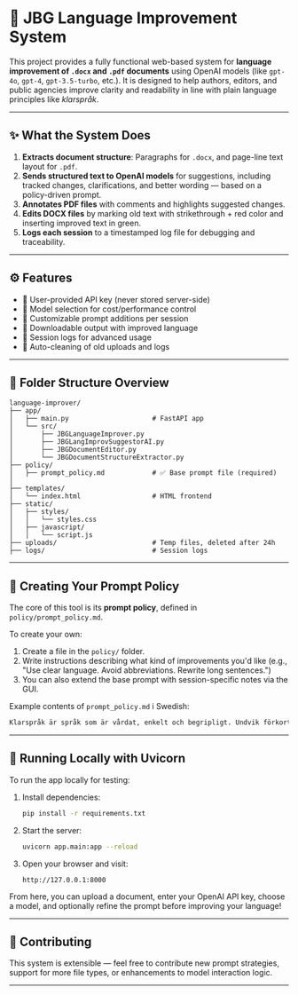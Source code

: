 # 📘 JBG Language Improvement System

This project provides a fully functional web-based system for **language improvement of `.docx` and `.pdf` documents** using OpenAI models (like `gpt-4o`, `gpt-4`, `gpt-3.5-turbo`, etc.). It is designed to help authors, editors, and public agencies improve clarity and readability in line with plain language principles like *klarspråk*.

---

## ✨ What the System Does

1. **Extracts document structure**: Paragraphs for `.docx`, and page-line text layout for `.pdf`.
2. **Sends structured text to OpenAI models** for suggestions, including tracked changes, clarifications, and better wording — based on a policy-driven prompt.
3. **Annotates PDF files** with comments and highlights suggested changes.
4. **Edits DOCX files** by marking old text with strikethrough + red color and inserting improved text in green.
5. **Logs each session** to a timestamped log file for debugging and traceability.

---

## ⚙️ Features

- 🔐 User-provided API key (never stored server-side)
- 🔄 Model selection for cost/performance control
- 📝 Customizable prompt additions per session
- 💾 Downloadable output with improved language
- 🧠 Session logs for advanced usage
- 🧽 Auto-cleaning of old uploads and logs

---

## 📁 Folder Structure Overview

```
language-improver/
├── app/
│   ├── main.py                     # FastAPI app
│   └── src/
│       ├── JBGLanguageImprover.py
│       ├── JBGLangImprovSuggestorAI.py
│       ├── JBGDocumentEditor.py
│       └── JBGDocumentStructureExtractor.py
├── policy/
│   ├── prompt_policy.md            # ✅ Base prompt file (required)
│
├── templates/
│   └── index.html                  # HTML frontend
├── static/
│   ├── styles/
│   │   └── styles.css
│   ├── javascript/
│   │   └── script.js
├── uploads/                        # Temp files, deleted after 24h
├── logs/                           # Session logs
```

---

## 🧾 Creating Your Prompt Policy

The core of this tool is its **prompt policy**, defined in `policy/prompt_policy.md`.

To create your own:
1. Create a file in the `policy/` folder.
2. Write instructions describing what kind of improvements you'd like (e.g., "Use clear language. Avoid abbreviations. Rewrite long sentences.")
3. You can also extend the base prompt with session-specific notes via the GUI.

Example contents of `prompt_policy.md` i Swedish:

```markdown
Klarspråk är språk som är vårdat, enkelt och begripligt. Undvik förkortningar och svåra uttryck. Förklara tekniska termer om möjligt. Korta ner långa meningar.
```

---

## 🚀 Running Locally with Uvicorn

To run the app locally for testing:

1. Install dependencies:
   ```bash
   pip install -r requirements.txt
   ```

2. Start the server:
   ```bash
   uvicorn app.main:app --reload
   ```

3. Open your browser and visit:
   ```
   http://127.0.0.1:8000
   ```

From here, you can upload a document, enter your OpenAI API key, choose a model, and optionally refine the prompt before improving your language!

---

## 👥 Contributing

This system is extensible — feel free to contribute new prompt strategies, support for more file types, or enhancements to model interaction logic.

---
